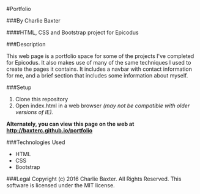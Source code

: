 #Portfolio

###By Charlie Baxter

####HTML, CSS and Bootstrap project for Epicodus

###Description

This web page is a portfolio space for some of the projects I've completed for Epicodus. It also makes use of many of the same techniques I used to create the pages it contains.  It includes a navbar with contact information for me, and a brief section that includes some information about myself.

###Setup
1. Clone this repository
2. Open index.html in a web browser _(may not be compatible with older versions of IE)._

**Alternately, you can view this page on the web at http://baxterc.github.io/portfolio**

###Technologies Used
* HTML
* CSS
* Bootstrap

###Legal
Copyright (c) 2016 Charlie Baxter. All Rights Reserved.
This software is licensed under the MIT license.
